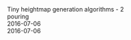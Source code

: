 <div class="series">Tiny heightmap generation algorithms - 2</div>
<div class="title">pouring</div>
<div class="pubdate">2016-07-06</div>
<div class="lastmodifdate">2016-07-06</div>
